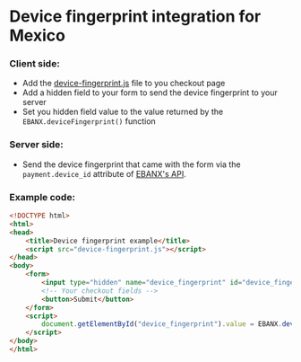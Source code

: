 # Device fingerprint integration for Mexico

### Client side:

- Add the [device-fingerprint.js](device-fingerprint.js) file to you checkout page
- Add a hidden field to your form to send the device fingerprint to your server
- Set you hidden field value to the value returned by the `EBANX.deviceFingerprint()` function

### Server side:

- Send the device fingerprint that came with the form via the `payment.device_id` attribute of [EBANX's API](https://developers.ebanx.com/api-reference/direct-operation).

### Example code:

```html
<!DOCTYPE html>
<html>
<head>
	<title>Device fingerprint example</title>
	<script src="device-fingerprint.js"></script>
</head>
<body>
	<form>
		<input type="hidden" name="device_fingerprint" id="device_fingerprint">
		<!-- Your checkout fields -->
		<button>Submit</button>
	</form>
	<script>
		document.getElementById("device_fingerprint").value = EBANX.deviceFingerprint();
	</script>
</body>
</html>
```
